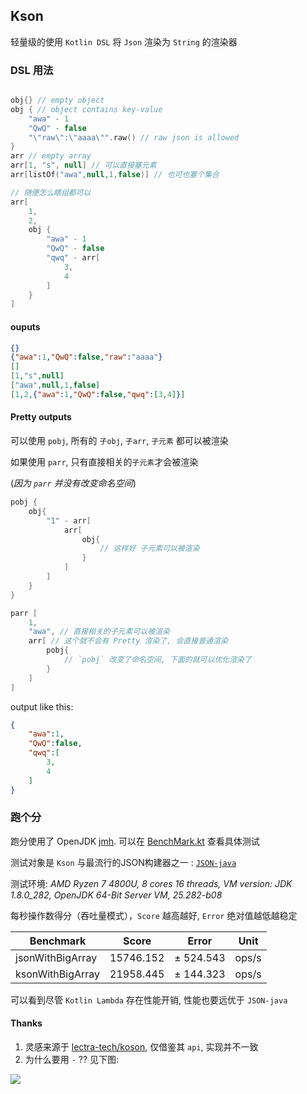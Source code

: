 ## Kson

轻量级的使用 `Kotlin DSL` 将 `Json` 渲染为 `String` 的渲染器

### DSL 用法

```kotlin

obj{} // empty object
obj { // object contains key-value
    "awa" - 1
    "QwQ" - false
    "\"raw\":\"aaaa\"".raw() // raw json is allowed
}
arr // empty array
arr[1, "s", null] // 可以直接塞元素
arr[listOf("awa",null,1,false)] // 也可也塞个集合

// 随便怎么瞎组都可以
arr[
    1, 
    2,
    obj {
        "awa" - 1
        "QwQ" - false
        "qwq" - arr[
            3,
            4
        ]
    }
]
```

#### ouputs

```json
{}
{"awa":1,"QwQ":false,"raw":"aaaa"}
[]
[1,"s",null]
["awa",null,1,false]
[1,2,{"awa":1,"QwQ":false,"qwq":[3,4]}]
```

#### Pretty outputs

可以使用 `pobj`, 所有的 `子obj`, `子arr`, `子元素` 都可以被渲染

如果使用 `parr`, 只有直接相关的`子元素`才会被渲染

(*因为 `parr` 并没有改变命名空间*)

```kotlin
pobj {
    obj{
        "1" - arr[
            arr[
                obj{
                    // 这样好 子元素可以被渲染
                }
            ]
        ]
    }
}

parr [
    1,
    "awa", // 直接相关的子元素可以被渲染
    arr[ // 这个就不会有 Pretty 渲染了, 会直接普通渲染
        pobj{
            // `pobj` 改变了命名空间, 下面的就可以优化渲染了
        }
    ]
]
```

output like this:

```json
{
	"awa":1,
	"QwQ":false,
	"qwq":[
		3,
		4
	]
}
```

### 跑个分

跑分使用了 OpenJDK [jmh](https://openjdk.java.net/projects/code-tools/jmh/). 可以在 [BenchMark.kt](https://github.com/zsqw123/Kson/blob/master/src/test/kotlin/BenchMark.kt) 查看具体测试

测试对象是 `Kson` 与最流行的JSON构建器之一 : [`JSON-java`](https://github.com/stleary/JSON-java)

测试环境: *AMD Ryzen 7 4800U, 8 cores 16 threads, VM version: JDK 1.8.0_282, OpenJDK 64-Bit Server VM, 25.282-b08*

每秒操作数得分（吞吐量模式），`Score` 越高越好, `Error` 绝对值越低越稳定

| Benchmark        | Score     | Error     | Unit  |
| ---------------- | --------- | --------- | ----- |
| jsonWithBigArray | 15746.152 | ± 524.543 | ops/s |
| ksonWithBigArray | 21958.445 | ± 144.323 | ops/s |

可以看到尽管 `Kotlin Lambda` 存在性能开销, 性能也要远优于 `JSON-java`

#### Thanks

1. 灵感来源于 [lectra-tech/koson](https://github.com/lectra-tech/koson), 仅借鉴其 `api`, 实现并不一致
2. 为什么要用 `-` ?? 见下图:

![](https://cdn.jsdelivr.net/gh/zsqw123/cdn@master/picCDN/20210504144051.png)